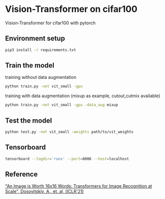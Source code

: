 # Vision-Transformer on cifar100

Vision-Transformer for cifar100 with pytorch

## Environment setup 
```bash
pip3 install -r requirements.txt
```
## Train the model
training without data augmentation
```bash
python train.py -net vit_small -gpu
```
training with data augmentation (mixup as example, cutout,cutmix available)
```bash
python train.py -net vit_small -gpu -data_aug mixup
```

## Test the model
```bash
python test.py -net vit_small -weights path/to/vit_weights
```

## Tensorboard
```bash
tensorboard --logdir='runs' --port=6006 --host=localhost
```

## Reference
["An Image is Worth 16x16 Words: Transformers for Image Recognition at Scale", Dosovitskiy, A., et. al, (ICLR'21)](https://openreview.net/forum?id=YicbFdNTTy)
